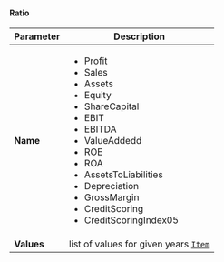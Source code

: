 #### Ratio
| Parameter | Description |
| ----------- | ----------- |
| **Name** | <ul><li>Profit</li><li>Sales</li><li>Assets</li><li>Equity</li><li>ShareCapital</li><li>EBIT</li><li>EBITDA</li><li>ValueAddedd</li><li>ROE</li><li>ROA</li><li>AssetsToLiabilities</li><li>Depreciation</li><li>GrossMargin</li><li>CreditScoring</li><li>CreditScoringIndex05</li></ul> |
| **Values** | list of values for given years [`Item`](#Item) |